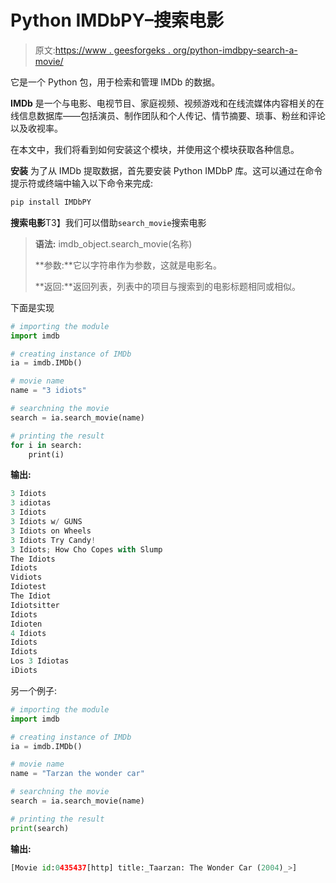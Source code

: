 # Python IMDbPY–搜索电影

> 原文:[https://www . geesforgeks . org/python-imdbpy-search-a-movie/](https://www.geeksforgeeks.org/python-imdbpy-searching-a-movie/)

它是一个 Python 包，用于检索和管理 IMDb 的数据。

**IMDb** 是一个与电影、电视节目、家庭视频、视频游戏和在线流媒体内容相关的在线信息数据库——包括演员、制作团队和个人传记、情节摘要、琐事、粉丝和评论以及收视率。

在本文中，我们将看到如何安装这个模块，并使用这个模块获取各种信息。

**安装**
为了从 IMDb 提取数据，首先要安装 Python IMDbP 库。这可以通过在命令提示符或终端中输入以下命令来完成:

```py
pip install IMDbPY
```

**搜索电影**T3】我们可以借助`search_movie`搜索电影

> **语法:** imdb_object.search_movie(名称)
> 
> **参数:**它以字符串作为参数，这就是电影名。
> 
> **返回:**返回列表，列表中的项目与搜索到的电影标题相同或相似。

下面是实现

```py
# importing the module
import imdb

# creating instance of IMDb
ia = imdb.IMDb()

# movie name
name = "3 idiots"

# searchning the movie
search = ia.search_movie(name)

# printing the result
for i in search:
    print(i)
```

**输出:**

```py
3 Idiots
3 idiotas
3 Idiots
3 Idiots w/ GUNS
3 Idiots on Wheels
3 Idiots Try Candy!
3 Idiots; How Cho Copes with Slump
The Idiots
Idiots
Vidiots
Idiotest
The Idiot
Idiotsitter
Idiots
Idioten
4 Idiots
Idiots
Idiots
Los 3 Idiotas
iDiots

```

另一个例子:

```py
# importing the module
import imdb

# creating instance of IMDb
ia = imdb.IMDb()

# movie name
name = "Tarzan the wonder car"

# searchning the movie
search = ia.search_movie(name)

# printing the result
print(search)
```

**输出:**

```py
[Movie id:0435437[http] title:_Taarzan: The Wonder Car (2004)_>]

```